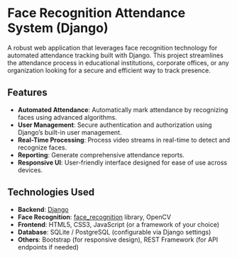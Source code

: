 # Face Recognition Attendance System (Django)

A robust web application that leverages face recognition technology for automated attendance tracking built with Django. This project streamlines the attendance process in educational institutions, corporate offices, or any organization looking for a secure and efficient way to track presence.

## Features

- **Automated Attendance**: Automatically mark attendance by recognizing faces using advanced algorithms.
- **User Management**: Secure authentication and authorization using Django’s built-in user management.
- **Real-Time Processing**: Process video streams in real-time to detect and recognize faces.
- **Reporting**: Generate comprehensive attendance reports.
- **Responsive UI**: User-friendly interface designed for ease of use across devices.

## Technologies Used

- **Backend**: [Django](https://www.djangoproject.com/)
- **Face Recognition**: [face_recognition](https://github.com/ageitgey/face_recognition) library, OpenCV
- **Frontend**: HTML5, CSS3, JavaScript (or a framework of your choice)
- **Database**: SQLite / PostgreSQL (configurable via Django settings)
- **Others**: Bootstrap (for responsive design), REST Framework (for API endpoints if needed)


